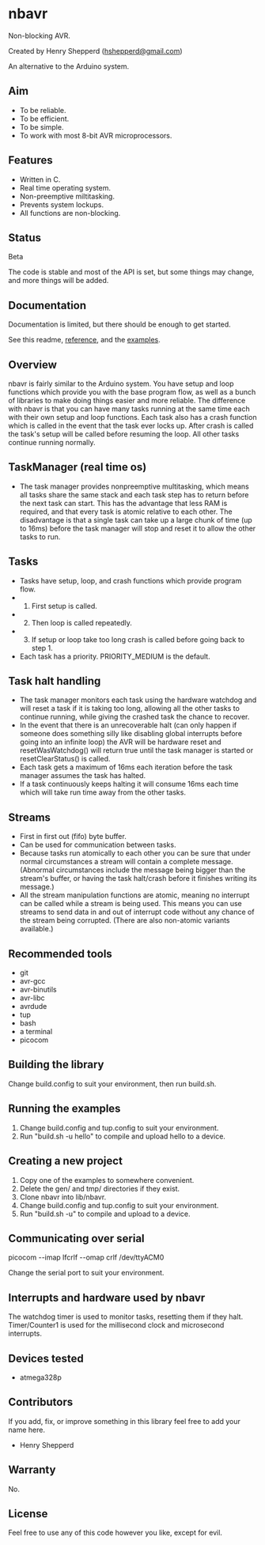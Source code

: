 # nbavr

Non-blocking AVR.

Created by Henry Shepperd (hshepperd@gmail.com)

An alternative to the Arduino system.

## Aim
* To be reliable.
* To be efficient.
* To be simple.
* To work with most 8-bit AVR microprocessors.

## Features
* Written in C.
* Real time operating system.
* Non-preemptive miltitasking.
* Prevents system lockups.
* All functions are non-blocking.

## Status
Beta

The code is stable and most of the API is set, but some things may change, and more things will be added.

## Documentation
Documentation is limited, but there should be enough to get started.

See this readme, [reference](reference.md), and the [examples](examples/).

## Overview
nbavr is fairly similar to the Arduino system. You have setup and loop functions which provide you with the base program flow, as well as a bunch of libraries to make doing things easier and more reliable. The difference with nbavr is that you can have many tasks running at the same time each with their own setup and loop functions. Each task also has a crash function which is called in the event that the task ever locks up. After crash is called the task's setup will be called before resuming the loop. All other tasks continue running normally.

## TaskManager (real time os)
* The task manager provides nonpreemptive multitasking, which means all tasks share the same stack and each task step has to return before the next task can start. This has the advantage that less RAM is required, and that every task is atomic relative to each other. The disadvantage is that a single task can take up a large chunk of time (up to 16ms) before the task manager will stop and reset it to allow the other tasks to run.

## Tasks
* Tasks have setup, loop, and crash functions which provide program flow.
* 1. First setup is called.
* 2. Then loop is called repeatedly.
* 3. If setup or loop take too long crash is called before going back to step 1.
* Each task has a priority. PRIORITY_MEDIUM is the default.

## Task halt handling
* The task manager monitors each task using the hardware watchdog and will reset a task if it is taking too long, allowing all the other tasks to continue running, while giving the crashed task the chance to recover.
* In the event that there is an unrecoverable halt (can only happen if someone does something silly like disabling global interrupts before going into an infinite loop) the AVR will be hardware reset and resetWasWatchdog() will return true until the task manager is started or resetClearStatus() is called.
* Each task gets a maximum of 16ms each iteration before the task manager assumes the task has halted.
* If a task continuously keeps halting it will consume 16ms each time which will take run time away from the other tasks.

## Streams
* First in first out (fifo) byte buffer.
* Can be used for communication between tasks.
* Because tasks run atomically to each other you can be sure that under normal circumstances a stream will contain a complete message. (Abnormal circumstances include the message being bigger than the stream's buffer, or having the task halt/crash before it finishes writing its message.)
* All the stream manipulation functions are atomic, meaning no interrupt can be called while a stream is being used. This means you can use streams to send data in and out of interrupt code without any chance of the stream being corrupted. (There are also non-atomic variants available.)

## Recommended tools
* git
* avr-gcc
* avr-binutils
* avr-libc
* avrdude
* tup
* bash
* a terminal
* picocom

## Building the library
Change build.config to suit your environment, then run build.sh.

## Running the examples
1. Change build.config and tup.config to suit your environment.
1. Run "build.sh -u hello" to compile and upload hello to a device.

## Creating a new project
1. Copy one of the examples to somewhere convenient.
1. Delete the gen/ and tmp/ directories if they exist.
1. Clone nbavr into lib/nbavr.
1. Change build.config and tup.config to suit your environment.
1. Run "build.sh -u" to compile and upload to a device.

## Communicating over serial
picocom --imap lfcrlf --omap crlf /dev/ttyACM0

Change the serial port to suit your environment.

## Interrupts and hardware used by nbavr
The watchdog timer is used to monitor tasks, resetting them if they halt.
Timer/Counter1 is used for the millisecond clock and microsecond interrupts.

## Devices tested
* atmega328p

## Contributors
If you add, fix, or improve something in this library feel free to add your name here.
* Henry Shepperd

## Warranty
No.

## License
Feel free to use any of this code however you like, except for evil.
